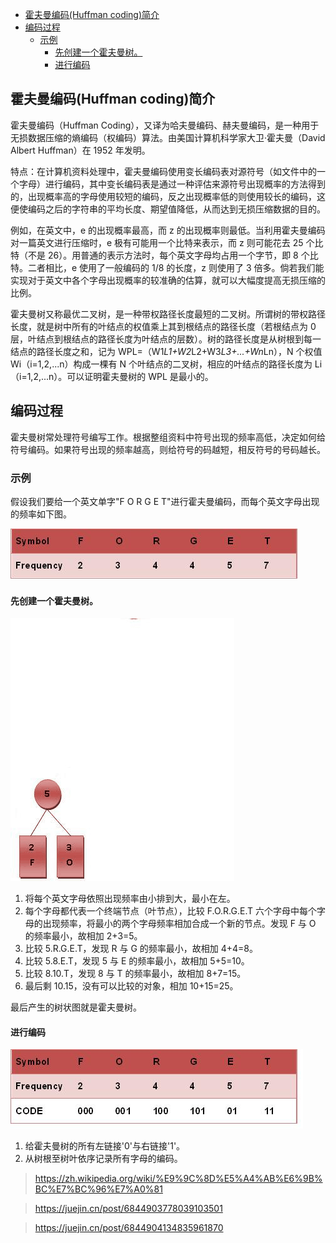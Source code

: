 - [霍夫曼编码(Huffman coding)简介](#霍夫曼编码huffman-coding简介)
- [编码过程](#编码过程)
  - [示例](#示例)
    - [先创建一个霍夫曼树。](#先创建一个霍夫曼树)
    - [进行编码](#进行编码)

## 霍夫曼编码(Huffman coding)简介

霍夫曼编码（Huffman Coding），又译为哈夫曼编码、赫夫曼编码，是一种用于无损数据压缩的熵编码（权编码）算法。由美国计算机科学家大卫·霍夫曼（David Albert Huffman）在 1952 年发明。

特点：在计算机资料处理中，霍夫曼编码使用变长编码表对源符号（如文件中的一个字母）进行编码，其中变长编码表是通过一种评估来源符号出现概率的方法得到的，出现概率高的字母使用较短的编码，反之出现概率低的则使用较长的编码，这便使编码之后的字符串的平均长度、期望值降低，从而达到无损压缩数据的目的。

例如，在英文中，e 的出现概率最高，而 z 的出现概率则最低。当利用霍夫曼编码对一篇英文进行压缩时，e 极有可能用一个比特来表示，而 z 则可能花去 25 个比特（不是 26）。用普通的表示方法时，每个英文字母均占用一个字节，即 8 个比特。二者相比，e 使用了一般编码的 1/8 的长度，z 则使用了 3 倍多。倘若我们能实现对于英文中各个字母出现概率的较准确的估算，就可以大幅度提高无损压缩的比例。

霍夫曼树又称最优二叉树，是一种带权路径长度最短的二叉树。所谓树的带权路径长度，就是树中所有的叶结点的权值乘上其到根结点的路径长度（若根结点为 0 层，叶结点到根结点的路径长度为叶结点的层数）。树的路径长度是从树根到每一结点的路径长度之和，记为 WPL=（W1*L1+W2*L2+W3*L3+...+Wn*Ln），N 个权值 Wi（i=1,2,...n）构成一棵有 N 个叶结点的二叉树，相应的叶结点的路径长度为 Li（i=1,2,...n）。可以证明霍夫曼树的 WPL 是最小的。

## 编码过程

霍夫曼树常处理符号编写工作。根据整组资料中符号出现的频率高低，决定如何给符号编码。如果符号出现的频率越高，则给符号的码越短，相反符号的号码越长。

### 示例

假设我们要给一个英文单字"F O R G E T"进行霍夫曼编码，而每个英文字母出现的频率如下图。

![出现频率](../assets/huffman_1.jpeg)

#### 先创建一个霍夫曼树。

![创建过程](../assets/huffman_2.gif)

1. 将每个英文字母依照出现频率由小排到大，最小在左。
2. 每个字母都代表一个终端节点（叶节点），比较 F.O.R.G.E.T 六个字母中每个字母的出现频率，将最小的两个字母频率相加合成一个新的节点。发现 F 与 O 的频率最小，故相加 2+3=5。
3. 比较 5.R.G.E.T，发现 R 与 G 的频率最小，故相加 4+4=8。
4. 比较 5.8.E.T，发现 5 与 E 的频率最小，故相加 5+5=10。
5. 比较 8.10.T，发现 8 与 T 的频率最小，故相加 8+7=15。
6. 最后剩 10.15，没有可以比较的对象，相加 10+15=25。

最后产生的树状图就是霍夫曼树。

#### 进行编码

![编码](../assets/huffman_3.jpeg)

1. 给霍夫曼树的所有左链接'0'与右链接'1'。
2. 从树根至树叶依序记录所有字母的编码。

> <https://zh.wikipedia.org/wiki/%E9%9C%8D%E5%A4%AB%E6%9B%BC%E7%BC%96%E7%A0%81>

> <https://juejin.cn/post/6844903778039103501>

> <https://juejin.cn/post/6844904134835961870>
